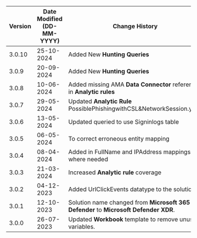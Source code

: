 | **Version** | **Date Modified (DD-MM-YYYY)** | **Change History**                                                                    |
|-------------|--------------------------------|---------------------------------------------------------------------------------------|
| 3.0.10      | 25-10-2024                     | Added New **Hunting Queries**				   |
| 3.0.9       | 20-09-2024                     | Added New **Hunting Queries**				   |
| 3.0.8       | 10-06-2024                     | Added missing AMA **Data Connector** reference in **Analytic rules**				   | 
| 3.0.7       | 29-05-2024                     | Updated **Analytic Rule** PossiblePhishingwithCSL&NetworkSession.yaml				   | 
| 3.0.6       | 13-05-2024                     | Updated queried to use Signinlogs table                               				   | 
| 3.0.5       | 06-05-2024                     | To correct erroneous entity mapping                                 				   |  
| 3.0.4       | 08-04-2024                     | Added in FullName and IPAddress mappings where needed                                 |  
| 3.0.3       | 21-03-2024                     | Increased **Analytic rule** coverage                                          		   |
| 3.0.2       | 04-12-2023                     | Added UrlClickEvents datatype to the solution                                         |
| 3.0.1       | 12-10-2023                     | Solution name changed from **Microsoft 365 Defender** to  **Microsoft Defender XDR**. |
| 3.0.0       | 26-07-2023                     | Updated **Workbook** template to remove unused variables.                             |  
